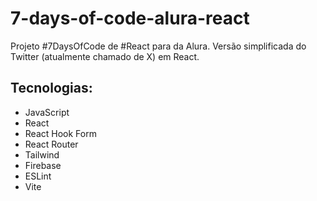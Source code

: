 # 7-days-of-code-alura-react

Projeto #7DaysOfCode de #React para da Alura.
Versão simplificada do Twitter (atualmente chamado de X) em React.

## Tecnologias:

- JavaScript
- React
- React Hook Form
- React Router
- Tailwind
- Firebase
- ESLint
- Vite
